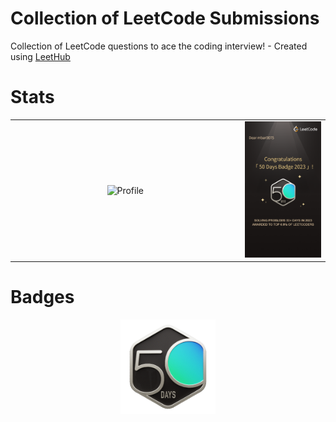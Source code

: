 # Collection of LeetCode Submissions
Collection of LeetCode questions to ace the coding interview! - Created using [LeetHub](https://github.com/QasimWani/LeetHub)

# Stats
<p align='center'>
<table align="center">
  <tr>
    <td align="center"  width="70%">
      <img src="https://leetcard.jacoblin.cool/mbar0075?theme=nord&font=ABeeZee&ext=heatmap" alt="Profile"/>
    </td>
    <td align="center" width="26%">
      <img src="Assets/LeetCodeStat.png" alt="Badge"/>
    </td>
  </tr>
</table>
</p>

# Badges
<p align="center">
<img src="Assets/leetCodeBadge.gif" width="30%" height="30%">
</p>


<!--  
![Leetcode Stats](https://leetcard.jacoblin.cool/mbar0075?theme=nord&font=ABeeZee&ext=heatmap)
  -->
</p>
